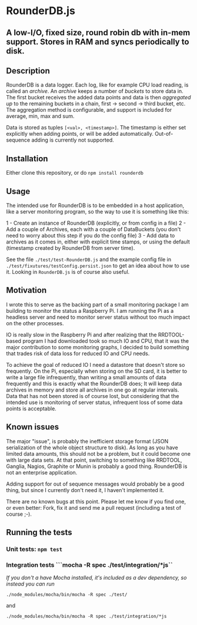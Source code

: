 
# RounderDB.js
## A low-I/O, fixed size, round robin db with in-mem support. Stores in RAM and syncs periodically to disk.

## Description
RounderDB is a data logger. Each log, like for example CPU load reading, is called an *archive*. An *archive* keeps a number of *buckets* to store data in. The first bucket receives the added data points and data is then *aggregated up* to the remaining buckets in a chain, first -> second -> third bucket, etc. The aggregation method is configurable, and support is included for average, min, max and sum. 

Data is stored as tuples ```[<val>, <timestamp>]```. The timestamp is either set explicitly when adding points, or will be added automatically. Out-of-sequence adding is currently not supported. 

## Installation
Either clone this repository, or do ```npm install rounderdb```

## Usage
The intended use for RounderDB is to be embedded in a host application, like a server monitoring program, so the way to use it is something like this:

1 - Create an instance of RounderDB (explicitly, or from config in a file)
2 - Add a couple of Archives, each with a couple of DataBuckets (you don't need to worry about this step if you do the config file)
3 - Add data to archives as it comes in, either with explicit time stamps, or using the default (timestamp created by RounderDB from server time).

See the file ```./test/test-RounderDB.js``` and the example config file in ```./test/fixutures/testConfig.persist.json``` to get an idea about how to use it. Looking in ```RounderDB.js``` is of course also useful.

## Motivation
I wrote this to serve as the backing part of a small monitoring package I am building to monitor the status a Raspberry Pi. I am running the Pi as a headless server and need to monitor server status without too much impact on the other processes. 

IO is really slow in the Raspberry Pi and after realizing that the RRDTOOL-based program I had downloaded took so much IO and CPU, that it was the major contribution to some monitoring graphs, I decided to build something that trades risk of data loss for reduced IO and CPU needs. 

To achieve the goal of reduced IO I need a datastore that doesn't store so frequently. On the Pi, especially when storing on the SD card, it is better to write a large file infrequently, than writing a small amounts of data frequently and this is exactly what the RounderDB does; It will keep data archives in memory and store all archives in one go at regular intervals. Data that has not been stored is of course lost, but considering that the intended use is monitoring of server status, infrequent loss of some data points is acceptable.


## Known issues
The major "issue", is probably the inefficient storage format (JSON serialization of the whole object structure to disk). As long as you have limited data amounts, this should not be a problem, but it could become one with large data sets. At that point, switching to something like RRDTOOL, Ganglia, Nagios, Graphite or Munin is probably a good thing. RounderDB is not an enterprise application.

Adding support for out of sequence messages would probably be a good thing, but since I currently don't need it, I haven't implemented it.

There are no known bugs at this point. Please let me know if you find one, or even better: Fork, fix it and send me a pull request (including a test of course ;-).


## Running the tests
### Unit tests: ```npm test```
### Integration tests ```mocha -R spec ./test/integration/*js``

*If you don't a have Mocha installed, it's included as a dev dependency, so instead you can run*

```./node_modules/mocha/bin/mocha -R spec ./test/```

and

```./node_modules/mocha/bin/mocha -R spec ./test/integration/*js```
